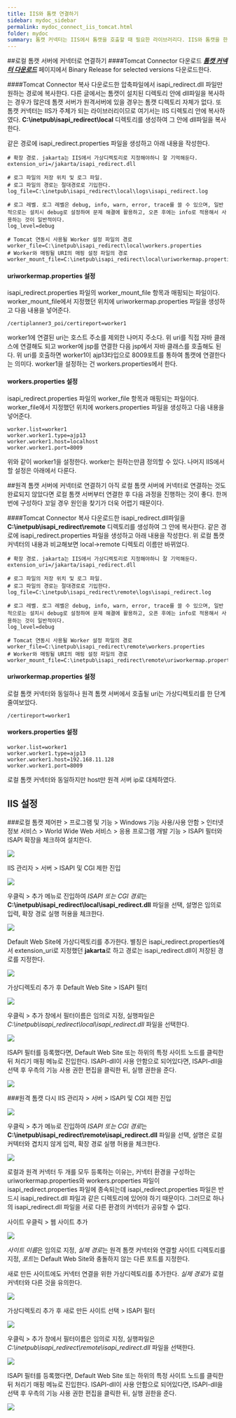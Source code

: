 ```yaml
---
title: IIS와 톰캣 연결하기
sidebar: mydoc_sidebar
permalink: mydoc_connect_iis_tomcat.html
folder: mydoc
summary: 톰캣 커넥터는 IIS에서 톰캣을 호출할 때 필요한 라이브러리다. IIS와 톰캣을 한 서버에서 구동하는 경우가 일반적이겠지만 IIS와 톰캣이 분리된 경우도 고려하여 로컬과 원격서버에 연결하는 방법을 모두 살펴본다.
---
```


##로컬 톰캣 서버에 커넥터로 연결하기
####Tomcat Connector 다운로드
[***톰캣 커넥터 다운로드***](http://tomcat.apache.org/download-connectors.cgi) 페이지에서 Binary Release for selected versions 다운로드한다. 

####Tomcat Connector 복사
다운로드한 압축파일에서 isapi_redirect.dll 파일만 원하는 경로에 복사한다. 다른 글에서는 톰캣이 설치된 디렉토리 안에 dll파일을 복사하는 경우가 많은데 톰캣 서버가 원격서버에 있을 경우는 톰캣 디렉토리 자체가 없다. 또 톰캣 커넥터는 IIS가 주체가 되는 라이브러리이므로 여기서는 IIS 디렉토리 안에 복사하였다. **C:\inetpub\isapi_redirect\local** 디렉토리를 생성하여 그 안에 dll파일을 복사한다.

같은 경로에 isapi_redirect.properties 파일을 생성하고 아래 내용을 작성한다.
```
# 확장 경로. jakarta는 IIS에서 가상디렉토리로 지정해야하니 잘 기억해둔다.
extension_uri=/jakarta/isapi_redirect.dll

# 로그 파일의 저장 위치 및 로그 파일.
# 로그 파일의 경로는 절대경로로 기입한다.
log_file=C:\inetpub\isapi_redirect\local\logs\isapi_redirect.log

# 로그 레벨. 로그 레벨은 debug, info, warn, error, trace를 쓸 수 있으며, 일반적으로는 설치시 debug로 설정하여 문제 해결에 활용하고, 오픈 후에는 info로 적용해서 사용하는 것이 일반적이다.
log_level=debug

# Tomcat 연동시 사용될 Worker 설정 파일의 경로
worker_file=C:\inetpub\isapi_redirect\local\workers.properties
# Worker와 매핑될 URI의 매핑 설정 파일의 경로
worker_mount_file=C:\inetpub\isapi_redirect\local\uriworkermap.properties
```

#### uriworkermap.properties 설정  
isapi_redirect.properties 파일의 worker_mount_file 항목과 매핑되는 파일이다. worker_mount_file에서 지정했던 위치에 uriworkermap.properties 파일을 생성하고 다음 내용을 넣어준다.
```
/certiplanner3_poi/certireport=worker1
```
worker1에 연결된 uri는 호스트 주소를 제외한 나머지 주소다. 위 uri를 직접 자바 클래스에 연결해도 되고 worker에 jsp를 연결한 다음 jsp에서 자바 클래스를 호출해도 된다. 위 uri를 호출하면 worker1이 ajp13타입으로 8009포트를 통하여 톰캣에 연결한다는 의미다. worker1을 설정하는 건 workers.properties에서 한다.

#### workers.properties 설정
isapi_redirect.properties 파일의 worker_file 항목과 매핑되는 파일이다. worker_file에서 지정했던 위치에 workers.properties 파일을 생성하고 다음 내용을 넣어준다.
```
worker.list=worker1
worker.worker1.type=ajp13
worker.worker1.host=localhost
worker.worker1.port=8009
```
위와 같이 worker1을 설정한다. worker는 원하는만큼 정의할 수 있다. 나머지 IIS에서 할 설정은 아래에서 다룬다.

##원격 톰캣 서버에 커넥터로 연결하기
아직 로컬 톰캣 서버에 커넥터로 연결하는 것도 완료되지 않았다면 로컬 톰캣 서버부터 연결한 후 다음 과정을 진행하는 것이 좋다. 한꺼번에 구성하다 꼬일 경우 원인을 찾기가 더욱 어렵기 때문이다.

####Tomcat Connector 복사
다운로드한 isapi_redirect.dll파일을 **C:\inetpub\isapi_redirect\remote** 디렉토리를 생성하여 그 안에 복사한다. 같은 경로에 isapi_redirect.properties 파일을 생성하고 아래 내용을 작성한다. 위 로컬 톰캣 커넥터의 내용과 비교해보면 local->remote 디렉토리 이름만 바뀌었다.
```
# 확장 경로. jakarta는 IIS에서 가상디렉토리로 지정해야하니 잘 기억해둔다.
extension_uri=/jakarta/isapi_redirect.dll

# 로그 파일의 저장 위치 및 로그 파일.
# 로그 파일의 경로는 절대경로로 기입한다.
log_file=C:\inetpub\isapi_redirect\remote\logs\isapi_redirect.log

# 로그 레벨. 로그 레벨은 debug, info, warn, error, trace를 쓸 수 있으며, 일반적으로는 설치시 debug로 설정하여 문제 해결에 활용하고, 오픈 후에는 info로 적용해서 사용하는 것이 일반적이다.
log_level=debug

# Tomcat 연동시 사용될 Worker 설정 파일의 경로
worker_file=C:\inetpub\isapi_redirect\remote\workers.properties
# Worker와 매핑될 URI의 매핑 설정 파일의 경로
worker_mount_file=C:\inetpub\isapi_redirect\remote\uriworkermap.properties
```

#### uriworkermap.properties 설정  
로컬 톰캣 커넥터와 동일하나 원격 톰캣 서버에서 호출될 uri는 가상디렉토리를 한 단계 줄여보았다.
```
/certireport=worker1
```

#### workers.properties 설정
```
worker.list=worker1
worker.worker1.type=ajp13
worker.worker1.host=192.168.11.128
worker.worker1.port=8009
```
로컬 톰캣 커넥터와 동일하지만 host만 원격 서버 ip로 대체하였다.

## IIS 설정
###로컬 톰캣
제어판 > 프로그램 및 기능 > Windows 기능 사용/사용 안함 > 인터넷 정보 서비스 > World Wide Web 서비스 > 응용 프로그램 개발 기능 > ISAPI 필터와 ISAPI 확장을 체크하여 설치한다.

![](image/iis_setting_0.png)

IIS 관리자 > 서버 > ISAPI 및 CGI 제한 진입

![](image/iis_setting_1.png)

우클릭 > 추가 메뉴로 진입하여 *ISAPI 또는 CGI 경로*는 **C:\inetpub\isapi_redirect\local\isapi_redirect.dll** 파일을 선택, 설명은 임의로 입력, 확장 경로 실행 허용을 체크한다.

![](image/iis_setting_2.png)

Default Web Site에 가상디렉토리를 추가한다. 별칭은 isapi_redirect.properties에서 extension_uri로 지정했던 **jakarta**로 하고 경로는 isapi_redirect.dll이 저장된 경로를 지정한다.

![](image/iis_setting_3.png)

가상디렉토리 추가 후 Default Web Site > ISAPI 필터

![](image/iis_setting_3-1.png)

우클릭 > 추가 창에서 필터이름은 임의로 지정, 실행파일은 *C:\inetpub\isapi_redirect\local\isapi_redirect.dll* 파일을 선택한다.

![](image/iis_setting_4.png)

ISAPI 필터를 등록했다면, Default Web Site 또는 하위의 특정 사이트 노드를 클릭한 뒤 처리기 매핑 메뉴로 진입한다. ISAPI-dll이 사용 안함으로 되어있다면, ISAPI-dll을 선택 후 우측의 기능 사용 권한 편집을 클릭한 뒤, 실행 권한을 준다.

![](image/iis_setting_5.png)

###원격 톰캣
다시 IIS 관리자 > 서버 > ISAPI 및 CGI 제한 진입

![](image/iis_setting_1.png)

우클릭 > 추가 메뉴로 진입하여 *ISAPI 또는 CGI 경로*는 **C:\inetpub\isapi_redirect\remote\isapi_redirect.dll** 파일을 선택, 설명은 로컬 커텍터와 겹치지 않게 입력, 확장 경로 실행 허용을 체크한다. 

![](image/iis_setting_6.png)

로컬과 원격 커넥터 두 개를 모두 등록하는 이유는, 커넥터 환경을 구성하는 uriworkermap.properties와 workers.properties 파일이 isapi_redirect.properties 파일에 종속되는데 isapi_redirect.properties 파일은 반드시 isapi_redirect.dll 파일과 같은 디렉토리에 있어야 하기 때문이다. 그러므로 하나의 isapi_redirect.dll 파일을 서로 다른 환경의 커넥터가 공유할 수 없다.

사이트 우클릭 > 웹 사이트 추가

![](image/iis_setting_7.png)

*사이트 이름*은 임의로 지정, *실제 경로*는 원격 톰캣 커넥터와 연결할 사이트 디렉토리를 지정, *포트*는 Default Web Site와 충돌하지 않는 다른 포트를 지정한다.

새로 만든 사이트에도 커넥터 연결을 위한 가상디렉토리를 추가한다. *실제 경로*가 로컬 커넥터와 다른 것을 유의한다.

![](image/iis_setting_9.png)

가상디렉토리 추가 후 새로 만든 사이트 선택 > ISAPI 필터

![](image/iis_setting_10.png)

우클릭 > 추가 창에서 필터이름은 임의로 지정, 실행파일은 *C:\inetpub\isapi_redirect\remote\isapi_redirect.dll* 파일을 선택한다.

![](image/iis_setting_11.png)

ISAPI 필터를 등록했다면, Default Web Site 또는 하위의 특정 사이트 노드를 클릭한 뒤 처리기 매핑 메뉴로 진입한다. ISAPI-dll이 사용 안함으로 되어있다면, ISAPI-dll을 선택 후 우측의 기능 사용 권한 편집을 클릭한 뒤, 실행 권한을 준다.

![](image/iis_setting_5.png)